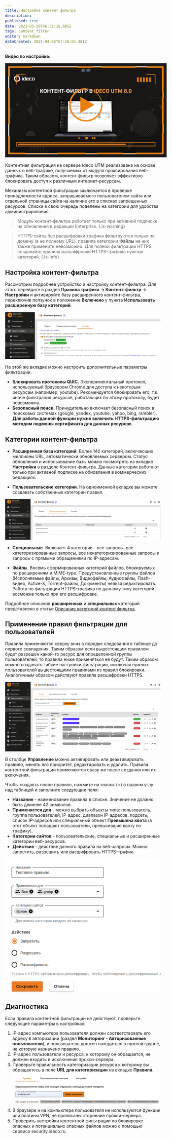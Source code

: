 ```yaml
---
title: Настройка контент фильтра
description: 
published: true
date: 2021-05-20T06:31:18.695Z
tags: content_filter
editor: markdown
dateCreated: 2021-04-02T07:26:03.481Z
---
```


**Видео по настройке:**

<a href="https://www.youtube.com/watch?v=wP6gxHga1PE&list=PLQJTQf4Vb3wD2bhYMhsdbgMXk4PnSfY10&index=2" target="_blank"><img src="/kf_video.jpg" width="600" height="" border="10" /></a>

Контентная фильтрация на сервере Ideco UTM реализована на основе данных о веб-трафике, получаемых от модуля проксирования веб-трафика. Таким образом, контент-фильтр позволяет эффективно блокировать доступ к различным интернет-ресурсам. 

Механизм контентной фильтрации заключается в проверке принадлежности адреса, запрашиваемого пользователем сайта или отдельной страницы сайта на наличие его в списках запрещенных ресурсов. Списки в свою очередь поделены на категории для удобства администрирования.

> Модуль контент-фильтра работает только при активной подписке на обновления в редакции Enterprise.
{.is-warning}


> HTTPS-сайты без расшифровки трафика фильтруются только по домену (а не полному URL), правила категории **Файлы** на них также применить невозможно.
Для полной фильтрации HTTPS создавайте правила расшифровки HTTPS-трафика нужных категорий.
{.is-info}

## Настройка контент-фильтра

Рассмотрим подробнее устройство и настройку контент-фильтра. Для этого перейдите в раздел **Правила трафика -> Контент-фильтр -> Настройки** и активируйте базу расширенного контент-фильтра, переключив ползунок в положение **Включено** у пункта **Использовать расширенную базу категорий**.

![kf-settings.png](/kf-settings.png)

На этой же вкладке можно настроить дополнительные параметры фильтрации:

- **Блокировать протоколы QUIC.** Экспериментальный протокол, используемый браузером Chrome для доступа к некоторым ресурсам (например, youtube). Рекомендуется блокировать его, т.к. иначе фильтрация ресурсов, работающих по этому протоколу, будет невозможна.
- **Безопасный поиск.** Принудительно включает безопасный поиск в поисковых системах (google, yandex, youtube, yahoo, bing, rambler). **Для работы данной функции нужно включить HTTPS-фильтрацию методом подмены сертификата для данных ресурсов**.

## Категории контент-фильтра

- **Расширенная база категорий**. Более 140 категорий, включающих миллионы URL, автоматически обновляемых сервером. Статус обновлений и использование базы можно посмотреть на вкладке **Настройки** в разделе Контент-фильтра. Данные категории работают только при активной подписке на обновления в коммерческих редакциях.

- **Пользовательские категории**. На одноименной вкладке вы можете создавать собственные категории правил.

![custom-categories.png](/custom-categories.png)

- **Специальные**. Включает 4 категории - все запросы, все категоризированные запросы, все некатегоризированные запросы и запросы с прямыми обращениями по IP-адресам. 

- **Файлы**. Восемь сформированных категорий файлов, блокируемых по расширениям и MIME-type. Предустановленные группы файлов (Исполняемые файлы, Архивы, Видеофайлы, Аудиофайлы, Flash-видео, Active-X, Torrent-файлы, Документы) нельзя редактировать. Работа по фильтрации HTTPS-трафика по данному типу категорий возможна только при его расшифровке.

Подробное описание **расширенных** и **специальных** категорий представлено в статье [Описание категорий контент фильтра](/Настройка/Правила-доступа/Контент-фильтр/Описание-категорий-контент-фильтра).

## Применение правил фильтрации для пользователей

Правила применяются сверху вниз в порядке следования в таблице до первого совпадения. Таким образом если вышестоящим правилом будет разрешен какой-то ресурс для определенной группы пользователей, то правила ниже применяться не будут. Таким образом можно создавать гибкие настройки фильтрации, исключая нужных пользователей вышестоящими правилами из правил блокировки. Аналогичным образом действуют правила расшифровки HTTPS.

![kf-rule.png](/kf-rule.png)

В столбце **Управление** можно активировать или деактивировать правило, менять его приоритет, редактировать и удалить. Правила контентной фильтрации применяются сразу же после создания или их включения.

Чтобы создавть новое правило, нажмите на значок (**+**) в правом углу над таблицей и заполните следующие поля:

- **Название** - наименование правила в списке. Значение не должно быть длиннее 42 символов.
- **Применяется для** - можно выбрать объекты типа: пользователь, группа пользователей, IP-адрес, диапазон IP-адресов, подсеть, список IP-адресов или специальный объект **Превышена квота** (в этот объект попадают пользователи, превысившие квоту по трафику).
- **Категории сайтов** - пользовательские, специальные и расширенные категории веб-ресурсов.
- **Действие** - действие данного правила на веб-запросы. Можно запретить, разрешить или расшифровать HTTPS-трафик.

![kf_form.png](/kf_form.png)

## Диагностика 

Если правила контентной фильтрации не действуют, проверьте следующие параметры в настройках:

1. IP-адрес компьютера пользователя должен соответствовать его адресу в авторизации (раздел **Мониторинг - Авторизованные пользователи**), и пользователь должен находиться в нужной группе, на которую назначено правило.
1. IP-адрес пользователи и ресурса, к которому он обращается, не должен входить в исключения прокси-сервера.
1. Проверьте правильность категоризации ресурса к которому вы обращаетесь в поле **URL для категоризации** на вкладке **Правила**.
![url-for-cat.png](/url-for-cat.png)
1. В браузере и на компьютере пользователя не используются функции или плагины VPN, не прописаны сторонние прокси-сервера.
1. Проверить настройки контентной фильтрации по блокировке опасных и потенциально опасных файлов можно с помощью сервиса security.ideco.ru.